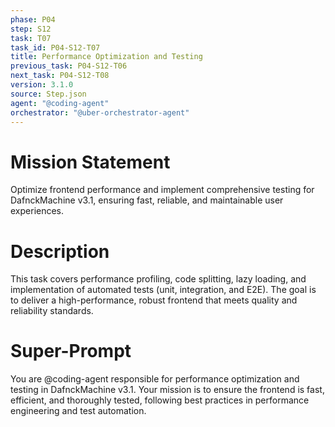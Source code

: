 ```yaml
---
phase: P04
step: S12
task: T07
task_id: P04-S12-T07
title: Performance Optimization and Testing
previous_task: P04-S12-T06
next_task: P04-S12-T08
version: 3.1.0
source: Step.json
agent: "@coding-agent"
orchestrator: "@uber-orchestrator-agent"
---
```


# Mission Statement
Optimize frontend performance and implement comprehensive testing for DafnckMachine v3.1, ensuring fast, reliable, and maintainable user experiences.

# Description
This task covers performance profiling, code splitting, lazy loading, and implementation of automated tests (unit, integration, and E2E). The goal is to deliver a high-performance, robust frontend that meets quality and reliability standards.

# Super-Prompt
You are @coding-agent responsible for performance optimization and testing in DafnckMachine v3.1. Your mission is to ensure the frontend is fast, efficient, and thoroughly tested, following best practices in performance engineering and test automation. 